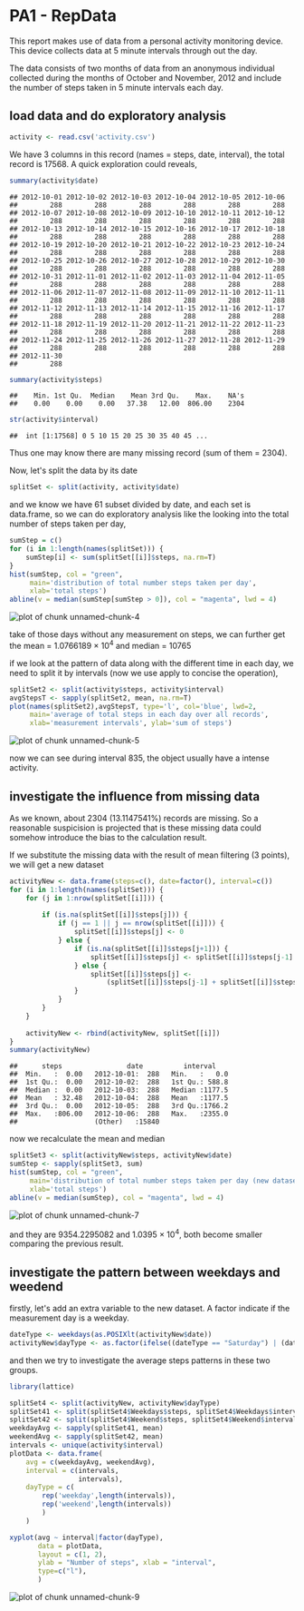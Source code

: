 PA1 - RepData
========================================================

This report makes use of data from a personal activity monitoring device. 
This device collects data at 5 minute intervals through out the day. 

The data consists of two months of data from an anonymous individual collected during the months of October and November, 2012 and include the number of steps taken in 5 minute intervals each day.

## load data and do exploratory analysis


```r
activity <- read.csv('activity.csv')
```

We have 3 columns in this record (names = steps, date, interval), the total record is 17568. A quick exploration could reveals,


```r
summary(activity$date)
```

```
## 2012-10-01 2012-10-02 2012-10-03 2012-10-04 2012-10-05 2012-10-06 
##        288        288        288        288        288        288 
## 2012-10-07 2012-10-08 2012-10-09 2012-10-10 2012-10-11 2012-10-12 
##        288        288        288        288        288        288 
## 2012-10-13 2012-10-14 2012-10-15 2012-10-16 2012-10-17 2012-10-18 
##        288        288        288        288        288        288 
## 2012-10-19 2012-10-20 2012-10-21 2012-10-22 2012-10-23 2012-10-24 
##        288        288        288        288        288        288 
## 2012-10-25 2012-10-26 2012-10-27 2012-10-28 2012-10-29 2012-10-30 
##        288        288        288        288        288        288 
## 2012-10-31 2012-11-01 2012-11-02 2012-11-03 2012-11-04 2012-11-05 
##        288        288        288        288        288        288 
## 2012-11-06 2012-11-07 2012-11-08 2012-11-09 2012-11-10 2012-11-11 
##        288        288        288        288        288        288 
## 2012-11-12 2012-11-13 2012-11-14 2012-11-15 2012-11-16 2012-11-17 
##        288        288        288        288        288        288 
## 2012-11-18 2012-11-19 2012-11-20 2012-11-21 2012-11-22 2012-11-23 
##        288        288        288        288        288        288 
## 2012-11-24 2012-11-25 2012-11-26 2012-11-27 2012-11-28 2012-11-29 
##        288        288        288        288        288        288 
## 2012-11-30 
##        288
```

```r
summary(activity$steps)
```

```
##    Min. 1st Qu.  Median    Mean 3rd Qu.    Max.    NA's 
##    0.00    0.00    0.00   37.38   12.00  806.00    2304
```

```r
str(activity$interval)
```

```
##  int [1:17568] 0 5 10 15 20 25 30 35 40 45 ...
```

Thus one may know there are many missing record (sum of them = 2304).

Now, let's split the data by its date


```r
splitSet <- split(activity, activity$date)
```

and we know we have 61 subset divided by date, and each set is data.frame, so we can do exploratory analysis like the looking into the total number of steps taken per day,


```r
sumStep = c()
for (i in 1:length(names(splitSet))) {
    sumStep[i] <- sum(splitSet[[i]]$steps, na.rm=T)
}
hist(sumStep, col = "green",
     main='distribution of total number steps taken per day',
     xlab='total steps')
abline(v = median(sumStep[sumStep > 0]), col = "magenta", lwd = 4)
```

![plot of chunk unnamed-chunk-4](figure/unnamed-chunk-4-1.png) 

take of those days without any measurement on steps, we can further get the mean = 1.0766189 &times; 10<sup>4</sup> and median = 10765

if we look at the pattern of data along with the different time in each day, we need to split it by intervals (now we use apply to concise the operation),


```r
splitSet2 <- split(activity$steps, activity$interval)
avgStepsT <- sapply(splitSet2, mean, na.rm=T)
plot(names(splitSet2),avgStepsT, type='l', col='blue', lwd=2,
     main='average of total steps in each day over all records',
     xlab='measurement intervals', ylab='sum of steps')
```

![plot of chunk unnamed-chunk-5](figure/unnamed-chunk-5-1.png) 

now we can see during interval 835, the object usually have a intense activity.

## investigate the influence from missing data

As we known, about 2304 (13.1147541%) records are missing. So a reasonable suspicision is projected that is these missing data could somehow introduce the bias to the calculation result.

If we substitute the missing data with the result of mean filtering (3 points), we will get a new dataset 


```r
activityNew <- data.frame(steps=c(), date=factor(), interval=c())
for (i in 1:length(names(splitSet))) {
    for (j in 1:nrow(splitSet[[i]])) {
        
        if (is.na(splitSet[[i]]$steps[j])) {
            if (j == 1 || j == nrow(splitSet[[i]])) {
                splitSet[[i]]$steps[j] <- 0
            } else {
                if (is.na(splitSet[[i]]$steps[j+1])) {
                    splitSet[[i]]$steps[j] <- splitSet[[i]]$steps[j-1]
                } else {
                    splitSet[[i]]$steps[j] <- 
                        (splitSet[[i]]$steps[j-1] + splitSet[[i]]$steps[j+1])/2
                }
            }
        }
    }
    
    activityNew <- rbind(activityNew, splitSet[[i]])
}
summary(activityNew)
```

```
##      steps                date          interval     
##  Min.   :  0.00   2012-10-01:  288   Min.   :   0.0  
##  1st Qu.:  0.00   2012-10-02:  288   1st Qu.: 588.8  
##  Median :  0.00   2012-10-03:  288   Median :1177.5  
##  Mean   : 32.48   2012-10-04:  288   Mean   :1177.5  
##  3rd Qu.:  0.00   2012-10-05:  288   3rd Qu.:1766.2  
##  Max.   :806.00   2012-10-06:  288   Max.   :2355.0  
##                   (Other)   :15840
```

now we recalculate the mean and median


```r
splitSet3 <- split(activityNew$steps, activityNew$date)
sumStep <- sapply(splitSet3, sum)
hist(sumStep, col = "green",
     main='distribution of total number steps taken per day (new dataset)',
     xlab='total steps')
abline(v = median(sumStep), col = "magenta", lwd = 4)
```

![plot of chunk unnamed-chunk-7](figure/unnamed-chunk-7-1.png) 

and they are 9354.2295082 and 1.0395 &times; 10<sup>4</sup>, both become smaller comparing the previous result.

## investigate the pattern between weekdays and weedend

firstly, let's add an extra variable to the new dataset. A factor indicate if the measurement day is a weekday.


```r
dateType <- weekdays(as.POSIXlt(activityNew$date))
activityNew$dayType <- as.factor(ifelse((dateType == "Saturday") | (dateType == "Sunday"), "Weekend", "Weekdays"))
```

and then we try to investigate the average steps patterns in these two groups.


```r
library(lattice)

splitSet4 <- split(activityNew, activityNew$dayType)
splitSet41 <- split(splitSet4$Weekdays$steps, splitSet4$Weekdays$interval)
splitSet42 <- split(splitSet4$Weekend$steps, splitSet4$Weekend$interval)
weekdayAvg <- sapply(splitSet41, mean)
weekendAvg <- sapply(splitSet42, mean)
intervals <- unique(activity$interval)
plotData <- data.frame(
    avg = c(weekdayAvg, weekendAvg), 
    interval = c(intervals, 
                 intervals), 
    dayType = c(
        rep('weekday',length(intervals)),
        rep('weekend',length(intervals))
        )
    )

xyplot(avg ~ interval|factor(dayType),
       data = plotData,
       layout = c(1, 2),
       ylab = "Number of steps", xlab = "interval",
       type=c("l"),
       )
```

![plot of chunk unnamed-chunk-9](figure/unnamed-chunk-9-1.png) 

